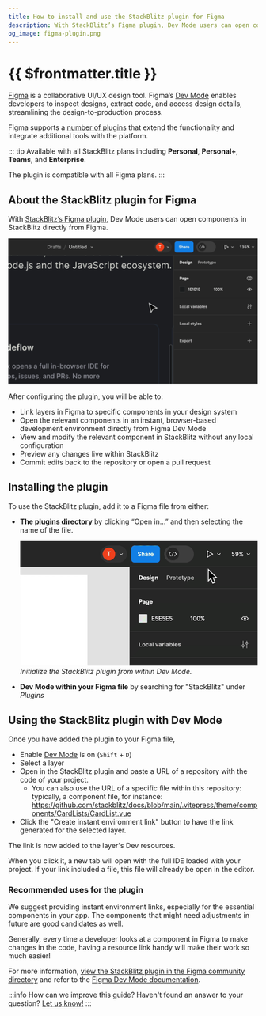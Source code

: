 ```yaml
---
title: How to install and use the StackBlitz plugin for Figma
description: With StackBlitz’s Figma plugin, Dev Mode users can open components in StackBlitz directly from Figma. 
og_image: figma-plugin.png
---
```


# {{ $frontmatter.title }}

[Figma](https://www.figma.com/) is a collaborative UI/UX design tool. Figma’s [Dev Mode](https://www.figma.com/dev-mode/) enables developers to inspect designs, extract code, and access design details, streamlining the design-to-production process.

Figma supports a [number of plugins](https://www.figma.com/community/category/development/plugins) that extend the functionality and integrate additional tools with the platform.

::: tip Available with all StackBlitz plans including **Personal**, **Personal+**, **Teams**, and **Enterprise**.

The plugin is compatible with all Figma plans.
:::

## About the StackBlitz plugin for Figma

With [StackBlitz’s Figma plugin](https://www.figma.com/community/plugin/1287113487428429346), Dev Mode users can open components in StackBlitz directly from Figma. 

![StackBlitz's Plugin for Figma Dev Mode](./assets/figma-use.gif)

After configuring the plugin, you will be able to:

- Link layers in Figma to specific components in your design system
- Open the relevant components in an instant, browser-based development environment directly from Figma Dev Mode
- View and modify the relevant component in StackBlitz without any local configuration
- Preview any changes live within StackBlitz
- Commit edits back to the repository or open a pull request

## **Installing the plugin**

To use the StackBlitz plugin, add it to a Figma file from either:

- **The [plugins directory](https://www.figma.com/community/plugin/1287113487428429346)** by clicking “Open in…” and then selecting the name of the file.
    
    ![Figma plugin directory](./assets/figma-installation.gif)
    *Initialize the StackBlitz plugin from within Dev Mode.*


- **Dev Mode within your Figma file** by searching for "StackBlitz" under *Plugins*

## Using the StackBlitz plugin with Dev Mode

Once you have added the plugin to your Figma file,

- Enable [Dev Mode](https://www.figma.com/dev-mode/) is on (`Shift` + `D`)
- Select a layer
- Open in the StackBlitz plugin and paste a URL of a repository with the code of your project.
    - You can also use the URL of a specific file within this repository: typically, a component file, for instance: https://github.com/stackblitz/docs/blob/main/.vitepress/theme/components/CardLists/CardList.vue
- Click the "Create instant environment link" button to have the link generated for the selected layer.

The link is now added to the layer's Dev resources.

When you click it, a new tab will open with the full IDE loaded with your project. If your link included a file, this file will already be open in the editor.

### Recommended uses for the plugin

We suggest providing instant environment links, especially for the essential components in your app. The components that might need adjustments in future are good candidates as well.

Generally, every time a developer looks at a component in Figma to make changes in the code, having a resource link handy will make their work so much easier!

For more information, [view the StackBlitz plugin in the Figma community directory](https://www.figma.com/community/plugin/1287113487428429346) and refer to the [Figma Dev Mode documentation](https://help.figma.com/hc/en-us/articles/15023124644247-Guide-to-Dev-Mode).

:::info How can we improve this guide?
Haven't found an answer to your question? [Let us know!](mailto:devrel@stackblitz.com)
:::
